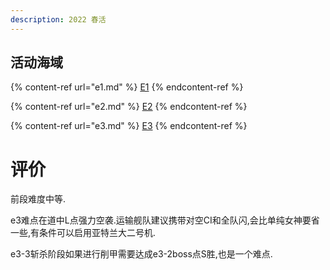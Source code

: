 ```yaml
---
description: 2022 春活
---
```


## 活动海域

{% content-ref url="e1.md" %}
[E1](e1.md)
{% endcontent-ref %}

{% content-ref url="e2.md" %}
[E2](e2.md)
{% endcontent-ref %}

{% content-ref url="e3.md" %}
[E3](e3.md)
{% endcontent-ref %}

# 评价

前段难度中等.

e3难点在道中L点强力空袭.运输舰队建议携带对空CI和全队闪,会比单纯女神要省一些,有条件可以启用亚特兰大二号机.

e3-3斩杀阶段如果进行削甲需要达成e3-2boss点S胜,也是一个难点.